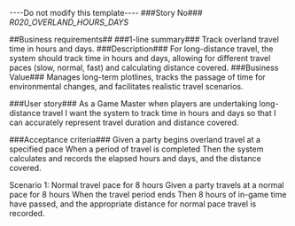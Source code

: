 ----Do not modify this template----
###Story No###
*R020_OVERLAND_HOURS_DAYS*

##Business requirements##
###1-line summary###
Track overland travel time in hours and days.
###Description###
For long-distance travel, the system should track time in hours and days, allowing for different travel paces (slow, normal, fast) and calculating distance covered.
###Business Value###
Manages long-term plotlines, tracks the passage of time for environmental changes, and facilitates realistic travel scenarios.

###User story###
As a Game Master
when players are undertaking long-distance travel
I want the system to track time in hours and days
so that I can accurately represent travel duration and distance covered.

###Acceptance criteria###
Given a party begins overland travel at a specified pace
When a period of travel is completed
Then the system calculates and records the elapsed hours and days, and the distance covered.

Scenario 1: Normal travel pace for 8 hours
Given a party travels at a normal pace for 8 hours
When the travel period ends
Then 8 hours of in-game time have passed, and the appropriate distance for normal pace travel is recorded.